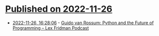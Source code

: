 # [Published on 2022-11-26](index.md)

* [2022-11-26, 16:28:06](https://news.ycombinator.com/item?id=33754010) - [Guido van Rossum: Python and the Future of Programming – Lex Fridman Podcast](https://www.youtube.com/watch?v=-DVyjdw4t9I)
